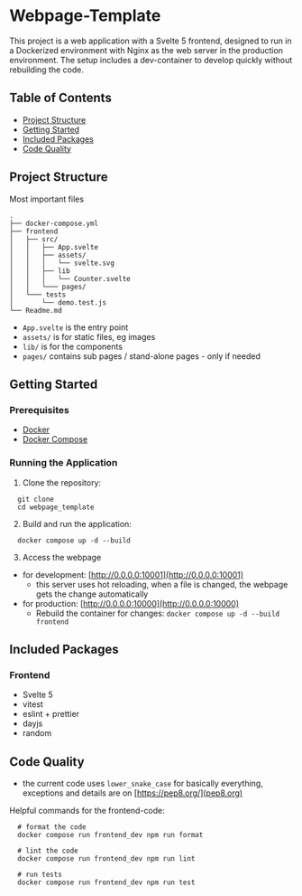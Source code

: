 # Webpage-Template

This project is a web application with a Svelte 5 frontend,
designed to run in a Dockerized environment with Nginx as the web server in the production environment.
The setup includes a dev-container to develop quickly without rebuilding the code.

## Table of Contents
- [Project Structure](#project-structure)
- [Getting Started](#getting-started)
- [Included Packages](#included-packages)
- [Code Quality](#code-quality)


## Project Structure
Most important files
```
.
├── docker-compose.yml
├── frontend
│   ├── src/
│   │   ├── App.svelte
│   │   ├── assets/
│   │   │   └── svelte.svg
│   │   ├── lib
│   │   │   └── Counter.svelte
│   │   └─── pages/
│   └─── tests
│       └── demo.test.js
└── Readme.md
```

- `App.svelte` is the entry point
- `assets/` is for static files, eg images
- `lib/` is for the components
- `pages/` contains sub pages / stand-alone pages - only if needed


## Getting Started
### Prerequisites
- [Docker](https://www.docker.com/get-started)
- [Docker Compose](https://docs.docker.com/compose/)

### Running the Application
1. Clone the repository:
  ```shell
    git clone
    cd webpage_template
  ```
2. Build and run the application:
  ```shell
    docker compose up -d --build
  ```
3. Access the webpage
  - for development: [http://0.0.0.0:10001](http://0.0.0.0:10001)
    - this server uses hot reloading, when a file is changed, the webpage gets the change automatically
  - for production: [http://0.0.0.0:10000](http://0.0.0.0:10000)
    - Rebuild the container for changes: `docker compose up -d --build frontend`


## Included Packages
### Frontend
- Svelte 5
- vitest
- eslint + prettier
- dayjs
- random


## Code Quality
- the current code uses `lower_snake_case` for basically everything,
  exceptions and details are on [https://pep8.org/](pep8.org)

Helpful commands for the frontend-code:
```shell
  # format the code
  docker compose run frontend_dev npm run format

  # lint the code
  docker compose run frontend_dev npm run lint

  # run tests
  docker compose run frontend_dev npm run test
```
